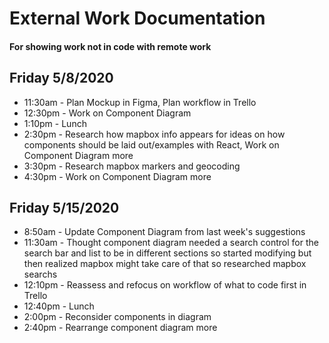 # External Work Documentation
#### For showing work not in code with remote work

## Friday 5/8/2020

- 11:30am - Plan Mockup in Figma, Plan workflow in Trello
- 12:30pm - Work on Component Diagram
- 1:10pm - Lunch
- 2:30pm -  Research how mapbox info appears for ideas on how components should be laid out/examples with React, Work on Component Diagram more
- 3:30pm - Research mapbox markers and geocoding
- 4:30pm - Work on Component Diagram more

## Friday 5/15/2020

- 8:50am - Update Component Diagram from last week's suggestions
- 11:30am - Thought component diagram needed a search control for the search bar and list to be in different sections so started modifying but then realized mapbox might take care of that so researched mapbox searchs
- 12:10pm - Reassess and refocus on workflow of what to code first in Trello
- 12:40pm - Lunch
- 2:00pm - Reconsider components in diagram
- 2:40pm - Rearrange component diagram more